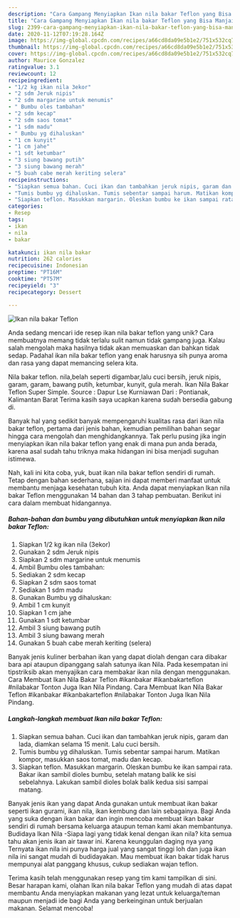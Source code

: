 ```yaml
---
description: "Cara Gampang Menyiapkan Ikan nila bakar Teflon yang Bisa Manjain Lidah"
title: "Cara Gampang Menyiapkan Ikan nila bakar Teflon yang Bisa Manjain Lidah"
slug: 2399-cara-gampang-menyiapkan-ikan-nila-bakar-teflon-yang-bisa-manjain-lidah
date: 2020-11-12T07:19:28.164Z
image: https://img-global.cpcdn.com/recipes/a66cd8da09e5b1e2/751x532cq70/ikan-nila-bakar-teflon-foto-resep-utama.jpg
thumbnail: https://img-global.cpcdn.com/recipes/a66cd8da09e5b1e2/751x532cq70/ikan-nila-bakar-teflon-foto-resep-utama.jpg
cover: https://img-global.cpcdn.com/recipes/a66cd8da09e5b1e2/751x532cq70/ikan-nila-bakar-teflon-foto-resep-utama.jpg
author: Maurice Gonzalez
ratingvalue: 3.1
reviewcount: 12
recipeingredient:
- "1/2 kg ikan nila 3ekor"
- "2 sdm Jeruk nipis"
- "2 sdm margarine untuk menumis"
- " Bumbu oles tambahan"
- "2 sdm kecap"
- "2 sdm saos tomat"
- "1 sdm madu"
- " Bumbu yg dihaluskan"
- "1 cm kunyit"
- "1 cm jahe"
- "1 sdt ketumbar"
- "3 siung bawang putih"
- "3 siung bawang merah"
- "5 buah cabe merah keriting selera"
recipeinstructions:
- "Siapkan semua bahan. Cuci ikan dan tambahkan jeruk nipis, garam dan lada, diamkan selama 15 menit. Lalu cuci bersih."
- "Tumis bumbu yg dihaluskan. Tumis sebentar sampai harum. Matikan kompor, masukkan saos tomat, madu dan kecap."
- "Siapkan teflon. Masukkan margarin. Oleskan bumbu ke ikan sampai rata. Bakar ikan sambil dioles bumbu, setelah matang balik ke sisi sebelahnya. Lakukan sambil dioles bolak balik kedua sisi sampai matang."
categories:
- Resep
tags:
- ikan
- nila
- bakar

katakunci: ikan nila bakar 
nutrition: 262 calories
recipecuisine: Indonesian
preptime: "PT16M"
cooktime: "PT57M"
recipeyield: "3"
recipecategory: Dessert

---
```



![Ikan nila bakar Teflon](https://img-global.cpcdn.com/recipes/a66cd8da09e5b1e2/751x532cq70/ikan-nila-bakar-teflon-foto-resep-utama.jpg)

Anda sedang mencari ide resep ikan nila bakar teflon yang unik? Cara membuatnya memang tidak terlalu sulit namun tidak gampang juga. Kalau salah mengolah maka hasilnya tidak akan memuaskan dan bahkan tidak sedap. Padahal ikan nila bakar teflon yang enak harusnya sih punya aroma dan rasa yang dapat memancing selera kita.

Nila bakar teflon. nila,belah seperti digambar,lalu cuci bersih, jeruk nipis, garam, garam, bawang putih, ketumbar, kunyit, gula merah. Ikan Nila Bakar Teflon Super Simple. Source : Dapur Lse Kurniawan Dari : Pontianak, Kalimantan Barat Terima kasih saya ucapkan karena sudah bersedia gabung di.

Banyak hal yang sedikit banyak mempengaruhi kualitas rasa dari ikan nila bakar teflon, pertama dari jenis bahan, kemudian pemilihan bahan segar hingga cara mengolah dan menghidangkannya. Tak perlu pusing jika ingin menyiapkan ikan nila bakar teflon yang enak di mana pun anda berada, karena asal sudah tahu triknya maka hidangan ini bisa menjadi suguhan istimewa.


Nah, kali ini kita coba, yuk, buat ikan nila bakar teflon sendiri di rumah. Tetap dengan bahan sederhana, sajian ini dapat memberi manfaat untuk membantu menjaga kesehatan tubuh kita. Anda dapat menyiapkan Ikan nila bakar Teflon menggunakan 14 bahan dan 3 tahap pembuatan. Berikut ini cara dalam membuat hidangannya.

<!--inarticleads1-->

##### Bahan-bahan dan bumbu yang dibutuhkan untuk menyiapkan Ikan nila bakar Teflon:

1. Siapkan 1/2 kg ikan nila (3ekor)
1. Gunakan 2 sdm Jeruk nipis
1. Siapkan 2 sdm margarine untuk menumis
1. Ambil  Bumbu oles tambahan:
1. Sediakan 2 sdm kecap
1. Siapkan 2 sdm saos tomat
1. Sediakan 1 sdm madu
1. Gunakan  Bumbu yg dihaluskan:
1. Ambil 1 cm kunyit
1. Siapkan 1 cm jahe
1. Gunakan 1 sdt ketumbar
1. Ambil 3 siung bawang putih
1. Ambil 3 siung bawang merah
1. Gunakan 5 buah cabe merah keriting (selera)


Banyak jenis kuliner berbahan ikan yang dapat diolah dengan cara dibakar bara api ataupun dipanggang salah satunya ikan Nila. Pada kesempatan ini tipstriksib akan menyajikan cara membakar ikan nila dengan menggunakan. Cara Membuat Ikan Nila Bakar Teflon #ikanbakar #ikanbakarteflon #nilabakar Tonton Juga Ikan Nila Pindang. Cara Membuat Ikan Nila Bakar Teflon #ikanbakar #ikanbakarteflon #nilabakar Tonton Juga Ikan Nila Pindang. 

<!--inarticleads2-->

##### Langkah-langkah membuat Ikan nila bakar Teflon:

1. Siapkan semua bahan. Cuci ikan dan tambahkan jeruk nipis, garam dan lada, diamkan selama 15 menit. Lalu cuci bersih.
1. Tumis bumbu yg dihaluskan. Tumis sebentar sampai harum. Matikan kompor, masukkan saos tomat, madu dan kecap.
1. Siapkan teflon. Masukkan margarin. Oleskan bumbu ke ikan sampai rata. Bakar ikan sambil dioles bumbu, setelah matang balik ke sisi sebelahnya. Lakukan sambil dioles bolak balik kedua sisi sampai matang.


Banyak jenis ikan yang dapat Anda gunakan untuk membuat ikan bakar seperti ikan gurami, ikan nila, ikan kembung dan lain sebagainya. Bagi Anda yang suka dengan ikan bakar dan ingin mencoba membuat ikan bakar sendiri di rumah bersama keluarga ataupun teman kami akan membantunya. Budidaya Ikan Nila -Siapa lagi yang tidak kenal dengan ikan nila? kita semua tahu akan jenis ikan air tawar ini. Karena keunggulan daging nya yang Ternyata ikan nila ini punya harga jual yang sangat tinggi loh dan juga ikan nila ini sangat mudah di budidayakan. Mau membuat ikan bakar tidak harus mempunyai alat panggang khusus, cukup sediakan wajan teflon. 

Terima kasih telah menggunakan resep yang tim kami tampilkan di sini. Besar harapan kami, olahan Ikan nila bakar Teflon yang mudah di atas dapat membantu Anda menyiapkan makanan yang lezat untuk keluarga/teman maupun menjadi ide bagi Anda yang berkeinginan untuk berjualan makanan. Selamat mencoba!
